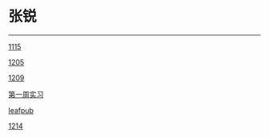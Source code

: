 <h1>张锐</h1>
<hr>
<p><a href="https://zangrui.github.io/1115">1115</a></p>
<p><a href="https://zangrui.github.io/zy/1205/index.html">1205</a></p>
<p><a href="https://zangrui.github.io/zy/1209/index.html">1209</a></p>
<p><a href="https://zangrui.github.io/zy/web/index.html">第一周实习</a></p>
<p><a href="https://zangrui.github.io/zy/leafpub作业/index.html">leafpub</a></p>
<p><a href="https://zangrui.github.io/zy/12.14/index.html">1214</a></p>
